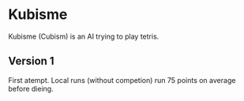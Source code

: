 Kubisme
=======

Kubisme (Cubism) is an AI trying to play tetris.

Version 1
---------
First atempt. Local runs (without competion) run 75 points on average before dieing.
